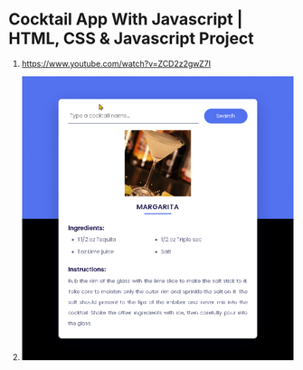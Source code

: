 # Cocktail App With Javascript | HTML, CSS & Javascript Project

1. <https://www.youtube.com/watch?v=ZCD2z2gwZ7I>

2. ![캡쳐](screenshot.gif)
